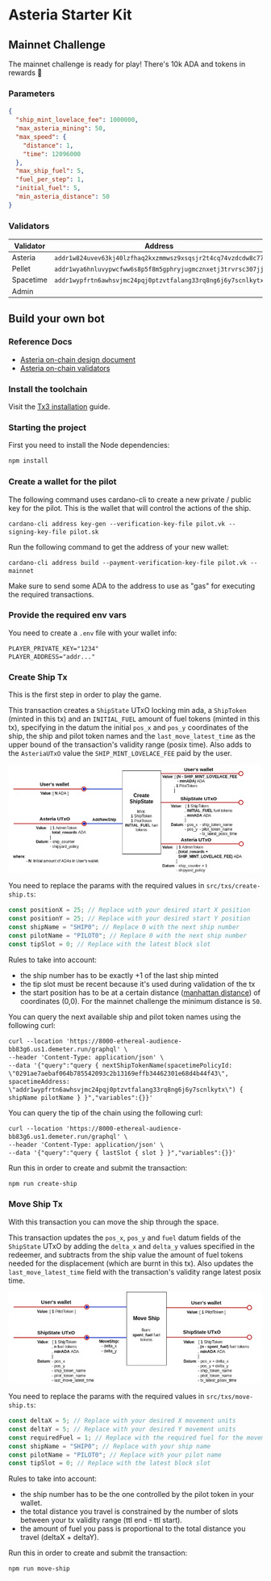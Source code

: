 # Asteria Starter Kit

## Mainnet Challenge

The mainnet challenge is ready for play! There's 10k ADA and tokens in rewards 🎉

### Parameters

```json
{
  "ship_mint_lovelace_fee": 1000000,
  "max_asteria_mining": 50,
  "max_speed": {
    "distance": 1,
    "time": 12096000
  },
  "max_ship_fuel": 5,
  "fuel_per_step": 1,
  "initial_fuel": 5,
  "min_asteria_distance": 50
}
```

### Validators

| Validator | Address | Policy ID |
|-----------|---------|-----------|
| Asteria   | `addr1w824uvev63kj40lzfhaq2kxzmmwsz9xsqsjr2t4cq74vzdcdw8c77` | `d55e332cd46d2abfe24dfa0558c2dedd0114d00424352eb807aac137` |
| Pellet    | `addr1wya6hnluvypwcfww6s8p5f8m5gphryjugmcznxetj3trvrsc307jj` | `3babcffc6102ec25ced40e1a24fba20371925c46f0299b2b9456360e` |
| Spacetime | `addr1wypfrtn6awhsvjmc24pqj0ptzvtfalang33rq8ng6j6y7scnlkytx` | `0291ae7aebaf064b785542093c2b13169effb34462301e68d4b44f43` |
| Admin     |                                                              | `db0d968cda2cc636b28c0f377e66691a065b8004e57be5129aeef822` |

## Build your own bot

### Reference Docs

- [Asteria on-chain design document](https://github.com/txpipe/asteria/blob/main/onchain/docs/design/design.md)
- [Asteria on-chain validators](https://github.com/txpipe/asteria/tree/main/onchain/src)

### Install the toolchain

Visit the [Tx3 installation](https://docs.txpipe.io/tx3/installation) guide.

### Starting the project

First you need to install the Node dependencies:

```bash
npm install
```

### Create a wallet for the pilot 

The following command uses cardano-cli to create a new private / public key for the pilot. This is the wallet that will control the actions of the ship.

```
cardano-cli address key-gen --verification-key-file pilot.vk --signing-key-file pilot.sk
```

Run the following command to get the address of your new wallet:

```
cardano-cli address build --payment-verification-key-file pilot.vk --mainnet
```

Make sure to send some ADA to the address to use as "gas" for executing the required transactions.

### Provide the required env vars

You need to create a `.env` file with your wallet info:

```env
PLAYER_PRIVATE_KEY="1234"
PLAYER_ADDRESS="addr..."
```

### Create Ship Tx

This is the first step in order to play the game.

This transaction creates a `ShipState` UTxO locking min ada, a `ShipToken` (minted in this tx) and an `INITIAL_FUEL` amount of fuel tokens (minted in this tx), specifying in the datum the initial `pos_x` and `pos_y` coordinates of the ship, the ship and pilot token names and the `last_move_latest_time` as the upper bound of the transaction's validity range (posix time). Also adds to the `AsteriaUTxO` value the `SHIP_MINT_LOVELACE_FEE` paid by the user.

![createShip](https://github.com/txpipe/asteria/blob/main/onchain/docs/design/img/createShip.png?raw=true)

You need to replace the params with the required values in `src/txs/create-ship.ts`:

```ts
const positionX = 25; // Replace with your desired start X position
const positionY = 25; // Replace with your desired start Y position
const shipName = "SHIP0"; // Replace 0 with the next ship number
const pilotName = "PILOT0"; // Replace 0 with the next ship number
const tipSlot = 0; // Replace with the latest block slot
```

Rules to take into account:

- the ship number has to be exactly +1 of the last ship minted
- the tip slot must be recent because it's used during validation of the tx
- the start position has to be at a certain distance ([manhattan distance](https://en.wikipedia.org/wiki/Taxicab_geometry)) of coordinates (0,0). For the mainnet challenge the minimum distance is `50`. 

You can query the next available ship and pilot token names using the following curl:

```
curl --location 'https://8000-ethereal-audience-bb83g6.us1.demeter.run/graphql' \
--header 'Content-Type: application/json' \
--data '{"query":"query { nextShipTokenName(spacetimePolicyId: \"0291ae7aebaf064b785542093c2b13169effb34462301e68d4b44f43\", spacetimeAddress: \"addr1wypfrtn6awhsvjmc24pqj0ptzvtfalang33rq8ng6j6y7scnlkytx\") { shipName pilotName } }","variables":{}}'
```

You can query the tip of the chain using the following curl:

```
curl --location 'https://8000-ethereal-audience-bb83g6.us1.demeter.run/graphql' \
--header 'Content-Type: application/json' \
--data '{"query":"query { lastSlot { slot } }","variables":{}}'
```

Run this in order to create and submit the transaction:

```bash
npm run create-ship
```

### Move Ship Tx

With this transaction you can move the ship through the space.

This transaction updates the `pos_x`, `pos_y` and `fuel` datum fields of the `ShipState` UTxO by adding the `delta_x` and `delta_y` values specified in the redeemer, and subtracts from the ship value the amount of fuel tokens needed for the displacement (which are burnt in this tx). Also updates the `last_move_latest_time` field with the transaction's validity range latest posix time.

![moveShip](https://github.com/txpipe/asteria/blob/main/onchain/docs/design/img/moveShip.png?raw=true)

You need to replace the params with the required values in `src/txs/move-ship.ts`:

```ts
const deltaX = 5; // Replace with your desired X movement units
const deltaY = 5; // Replace with your desired Y movement units
const requiredFuel = 1; // Replace with the required fuel for the movement
const shipName = "SHIP0"; // Replace with your ship name
const pilotName = "PILOT0"; // Replace with your pilot name
const tipSlot = 0; // Replace with the latest block slot
```

Rules to take into account:

- the ship number has to be the one controlled by the pilot token in your wallet.
- the total distance you travel is constrained by the number of slots between your tx validity range (ttl end - ttl start).
- the amount of fuel you pass is proportional to the total distance you travel (deltaX + deltaY).


Run this in order to create and submit the transaction:

```bash
npm run move-ship
```